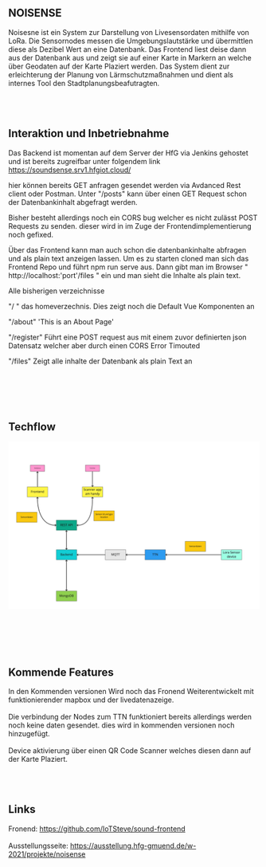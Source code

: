 ## NOISENSE ##

Noisesne ist ein System zur Darstellung von Livesensordaten mithilfe von LoRa. Die Sensornodes messen die Umgebungslautstärke und übermittlen diese als Dezibel Wert an eine Datenbank. Das Frontend liest deise dann aus der Datenbank aus und zeigt sie auf einer Karte in Markern an welche über Geodaten auf der Karte Plaziert werden.
Das System dient zur erleichterung der Planung von Lärmschutzmaßnahmen und dient als internes Tool den Stadtplanungsbeafutragten.
<br></br>
<br></br>

 ## Interaktion und Inbetriebnahme ##
Das Backend ist momentan auf dem Server der HfG via Jenkins gehostet und ist bereits zugreifbar unter folgendem link <https://soundsense.srv1.hfgiot.cloud/>
<p>
hier können bereits GET anfragen gesendet werden via Avdanced Rest client oder Postman. Unter "/posts" kann über einen GET Request schon der Datenbankinhalt abgefragt werden.
<p>
Bisher besteht allerdings noch ein CORS bug welcher es nicht zulässt POST Requests zu senden. dieser wird in im Zuge der Frontendimplementierung noch gefixed.
<p>
Über das Frontend kann man auch schon die datenbankinhalte abfragen und als plain text anzeigen lassen. Um es zu starten cloned man sich das Frontend Repo und führt npm run serve aus. Dann gibt man im Browser " http://localhost:'port'/files " ein und man sieht die Inhalte als plain text.
<p>
Alle bisherigen verzeichnisse
<p>
"/ " das homeverzechnis. Dies zeigt noch die Default Vue Komponenten an
<p>
"/about" 'This is an About Page'
<p>
"/register" Führt eine POST request aus mit einem zuvor definierten json Datensatz welcher aber durch einen CORS Error Timouted
<p>
"/files" Zeigt alle inhalte der Datenbank als plain Text an 


<br></br>
<br></br>
## Techflow ##

 ![Bild 1](techflow.jpg)  


<br></br>
<br></br>
 ## Kommende Features ##

 In den Kommenden versionen Wird noch das Fronend Weiterentwickelt mit funktionierender mapbox und der livedatenazeige.
 <br></br>
 Die verbindung der Nodes zum TTN funktioniert bereits allerdings werden noch keine daten gesendet. dies wird in kommenden versionen noch hinzugefügt.
 <br></br>
 Device aktivierung über einen QR Code Scanner welches diesen dann auf der Karte Plaziert.
<br></br>
<br></br>
 ## Links ##
 Fronend: <https://github.com/IoTSteve/sound-frontend>
<br></br>
Ausstellungsseite: <https://ausstellung.hfg-gmuend.de/w-2021/projekte/noisense>

<br></br>